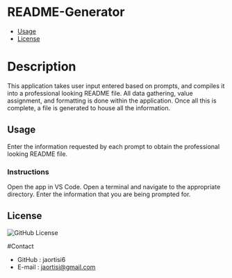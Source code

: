 # README-Generator

* [Usage](#usage)
* [License](#license)
# Description
This application takes user input entered based on prompts, and compiles it into a professional looking  README file. All data gathering, value assignment, and formatting is done within the application. Once all this is complete, a file is generated to house all the information.
## Usage
Enter the information requested by each prompt to obtain the professional looking README file.
### Instructions
Open the app in VS Code. Open a terminal and navigate to the appropriate directory. Enter the information that you are being prompted for.
## License
![GitHub License](https://img.shields.io/badge/license-MIT-blue.svg)

#Contact
* GitHub : jaortisi6
* E-mail : jaortisi@gmail.com